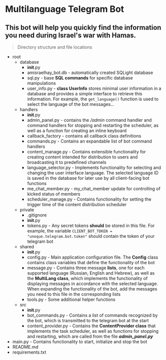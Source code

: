 # Multilanguage Telegram Bot

This bot will help you quickly find the information you need during Israel's war with Hamas.
---
> Directory structure and file locations


- root
  - database
    - __init__.py
    - amisraelhay_bot.db     - automatically created SQLight database
    - sql.py                 - base **SQL commands** for specific database manipulations
    - user_info.py           - **class UserInfo**  stores minimal user information in a database and provides a simple interface to retrieve this information. For example, the `get_language()` function is used to select the language of the bot messages...
  - handlers
    - __init__.py
    - admin_panel.py         - contains the _/admin_ command handler and command handlers for stopping and restarting the scheduler, as well as a function for creating an inline keyboard
    - callback_factory       - contains all callback class definitions
    - commands.py            - Contains an expandable list of bot command handlers
    - content_manage.py      - Contains extensible functionality for creating content intended for distribution to users and broadcasting it to predefined channels
    - language_selector.py   - Implements functionality for selecting and changing the user interface language. The selected language ID is saved in the database for later use by all client-facing bot functions
    - me_chat_member.py      - my_chat_member update for controlling of kicked status of members
    - scheduler_manage.py    - Contains functionality for setting the trigger time of the content distribution scheduler
  - private
    - .gitignore
    - __init__.py
    - tokens.py              - Any secret tokens **should** be stored in this file. For example, the variable 
                               `CLIENT_BOT_TOKEN = "unoque.telegram.bot.token"` should contain the token of your telegram bot
  - shared
    - __init__.py
    - config.py              - Main application configuration file. The **Config** class contains class variables that define the functionality of the bot
    - message.py             - Contains three message **lists**, one for each supported language (Russian, English and Hebrew), as well as the **MultiLang class**, which implements the functionality of displaying messages in accordance with the selected language. When expanding the functionality of the bot, add the messages you need to this file in the corresponding lists
    - tools.py               - Some additional helper functions
  - src
    - __init__.py
    - bot_commands.py        - Contains a list of commands recognized by the bot, which is transmitted to the telegram bot at the start
    - content_provider.py    - Contains the **ContentProvider class** that implements the task scheduler, as well as functions for stopping and restarting, which are called from the file _**admin_panel.py**_
- main.py                    - Contains functionality to start, initialize and stop the bot
- README.md
- requirements.txt

    
